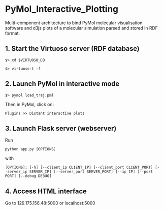# PyMol_Interactive_Plotting

Multi-component architecture to bind PyMol molecular visualisation software and d3js plots of a molecular simulation parsed and stored in RDF format.

## 1. Start the Virtuoso server (RDF database)

`$> cd $VIRTUOSO_DB`

`$> virtuoso-t -f`

## 2. Launch PyMol in interactive mode

`$> pymol load_traj.pml`

Then in PyMol, click on:

`Plugins >> Distant interactive plots`

## 3. Launch Flask server (webserver)

Run 

`python app.py [OPTIONS]`

with 

`[OPTIONS]:
[-h] [--client_ip CLIENT_IP] [--client_port CLIENT_PORT]
[--server_ip SERVER_IP] [--server_port SERVER_PORT] [--ip IP]
[--port PORT] [--debug DEBUG]`

## 4. Access HTML interface

Go to 129.175.156.48:5000 or localhost:5000